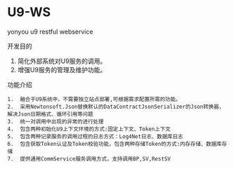 # U9-WS
yonyou u9 restful webservice

开发目的

   1.	简化外部系统对U9服务的调用。
   2.	增强U9服务的管理及维护功能。

功能介绍

    1.	融合于U9系统中，不需要独立站点部署,可根据需求配置所需的功能。    
    2.	采用Newtonsoft.Json替换默认的DataContractJsonSerializer的Json转换器，解决Json日期格式、循环引用等问题 
    3.	统一对调用中出现的异常的进行处理   
    4.	包含两种初始化U9上下文环境的方式:固定上下文、Token上下文 
    5.	包含两种记录服务的调用过程的日志方式：Log4Net日志、数据库日志    
    6.	包含获取Token认证及Token校验功能，包含两种存储Token的方式:内存存储、数据库存储
    7.	提供通用CommService服务调用方式，支持调用BP,SV,RestSV
